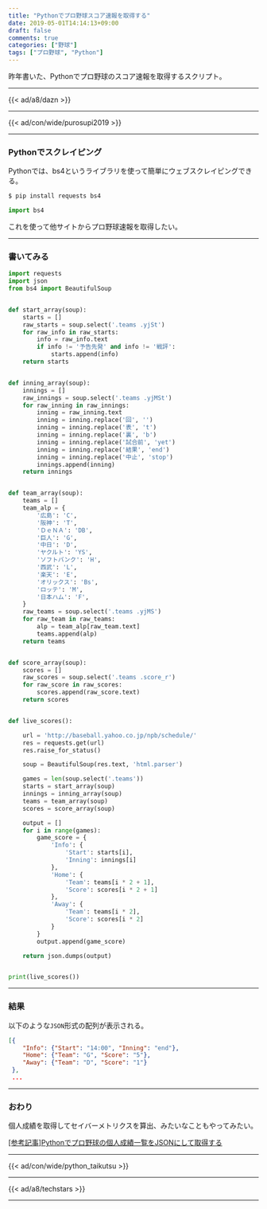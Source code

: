 ```yaml
---
title: "Pythonでプロ野球スコア速報を取得する"
date: 2019-05-01T14:14:13+09:00
draft: false
comments: true
categories: ["野球"]
tags: ["プロ野球", "Python"]
---
```


昨年書いた、Pythonでプロ野球のスコア速報を取得するスクリプト。

<!--more-->

---

{{< ad/a8/dazn >}}

---

{{< ad/con/wide/purosupi2019 >}}

---

### Pythonでスクレイピング

Pythonでは、bs4というライブラリを使って簡単にウェブスクレイピングできる。

```sh
$ pip install requests bs4
```

```python
import bs4
```

これを使って他サイトからプロ野球速報を取得したい。

---

### 書いてみる

```python:scores.py
import requests
import json
from bs4 import BeautifulSoup


def start_array(soup):
    starts = []
    raw_starts = soup.select('.teams .yjSt')
    for raw_info in raw_starts:
        info = raw_info.text
        if info != '予告先発' and info != '戦評':
            starts.append(info)
    return starts


def inning_array(soup):
    innings = []
    raw_innings = soup.select('.teams .yjMSt')
    for raw_inning in raw_innings:
        inning = raw_inning.text
        inning = inning.replace('回', '')
        inning = inning.replace('表', 't')
        inning = inning.replace('裏', 'b')
        inning = inning.replace('試合前', 'yet')
        inning = inning.replace('結果', 'end')
        inning = inning.replace('中止', 'stop')
        innings.append(inning)
    return innings


def team_array(soup):
    teams = []
    team_alp = {
        '広島': 'C',
        '阪神': 'T',
        'ＤｅＮＡ': 'DB',
        '巨人': 'G',
        '中日': 'D',
        'ヤクルト': 'YS',
        'ソフトバンク': 'H',
        '西武': 'L',
        '楽天': 'E',
        'オリックス': 'Bs',
        'ロッテ': 'M',
        '日本ハム': 'F',
    }
    raw_teams = soup.select('.teams .yjMS')
    for raw_team in raw_teams:
        alp = team_alp[raw_team.text]
        teams.append(alp)
    return teams


def score_array(soup):
    scores = []
    raw_scores = soup.select('.teams .score_r')
    for raw_score in raw_scores:
        scores.append(raw_score.text)
    return scores


def live_scores():

    url = 'http://baseball.yahoo.co.jp/npb/schedule/'
    res = requests.get(url)
    res.raise_for_status()

    soup = BeautifulSoup(res.text, 'html.parser')

    games = len(soup.select('.teams'))
    starts = start_array(soup)
    innings = inning_array(soup)
    teams = team_array(soup)
    scores = score_array(soup)

    output = []
    for i in range(games):
        game_score = {
            'Info': {
                'Start': starts[i],
                'Inning': innings[i]
            },
            'Home': {
                'Team': teams[i * 2 + 1],
                'Score': scores[i * 2 + 1]
            },
            'Away': {
                'Team': teams[i * 2],
                'Score': scores[i * 2]
            }
        }
        output.append(game_score)

    return json.dumps(output)


print(live_scores())
```

---

### 結果

以下のような`JSON`形式の配列が表示される。

```json
[{
    "Info": {"Start": "14:00", "Inning": "end"},
    "Home": {"Team": "G", "Score": "5"},
    "Away": {"Team": "D", "Score": "1"}
 },
 ...
```

---

### おわり

個人成績を取得してセイバーメトリクスを算出、みたいなこともやってみたい。

[[参考記事]Pythonでプロ野球の個人成績一覧をJSONにして取得する](https://www.ted027.com/post/python-personal-records)

---

{{< ad/con/wide/python_taikutsu >}}

---

{{< ad/a8/techstars >}}

---
